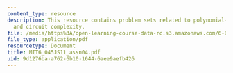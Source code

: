 ```yaml
---
content_type: resource
description: This resource contains problem sets related to polynomial-time reducibility
  and circuit complexity.
file: /media/https%3A/open-learning-course-data-rc.s3.amazonaws.com/6-045j-automata-computability-and-complexity-spring-2011/9d1276baa7626b1016446aee9aefb426_MIT6_045JS11_assn04.pdf
file_type: application/pdf
resourcetype: Document
title: MIT6_045JS11_assn04.pdf
uid: 9d1276ba-a762-6b10-1644-6aee9aefb426
---
```

